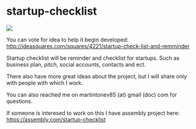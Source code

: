 # startup-checklist

<img src="https://d1015h9unskp4y.cloudfront.net/attachments/3d78591a-bc25-4d59-90f6-7cbe76ae416d/emaze-amazing%20presentations%20in%20minutes.jpg" />

You can vote for idea to help it begin developed: http://ideasquares.com/squares/4221/startup-check-list-and-remminder

Startup checklist will be reminder and checklist for startups. 
Such as business plan, pitch, social accounts, contacts and ect.

There also have more great ideas about the project, but I will share only with people with which I work.

You can also reached me on martintonev85 (at) gmail (doc) com for questions.

If someone is interesed to work on this I have assembly project here: https://assembly.com/startup-checklist
